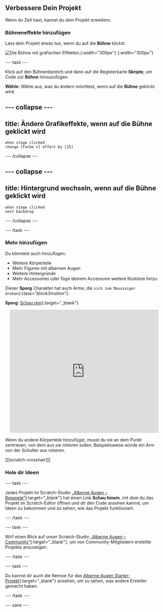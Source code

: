 ## Verbessere Dein Projekt

Wenn du Zeit hast, kannst du dein Projekt erweitern.

### Bühneneffekte hinzufügen

Lass dein Projekt etwas tun, wenn du auf die **Bühne** klickst.

![Die Bühne mit grafischen Effekten.](images/stage-effects.png){:width="300px"}
{:width="300px"}

--- task ---

Klick auf den Bühnenbereich und dann auf die Registerkarte **Skripte**, um Code zur **Bühne** hinzuzufügen.

**Wähle:** Wähle aus, was du ändern möchtest, wenn auf die **Bühne** geklickt wird.

--- collapse ---
---
title: Ändere Grafikeffekte, wenn auf die Bühne geklickt wird
---

```blocks3
when stage clicked
change [Farbe v] effect by [25]
```

--- /collapse ---

--- collapse ---
---
title: Hintergrund wechseln, wenn auf die Bühne geklickt wird
---

```blocks3
when stage clicked
next backdrop
```

--- /collapse ---

--- /task ---

### Mehr hinzufügen

Du könntest auch hinzufügen:
- Weitere Körperteile
- Mehr Figuren mit albernen Augen
- Weitere Hintergründe
- Mehr Accessoires oder füge deinem Accessoire weitere Kostüme hinzu

Dieser **Sporg** Charakter hat auch Arme, die `sich zum Mauszeiger drehen`{:class="block3motion"}.

**Sporg**: [Schau rein](https://scratch.mit.edu/projects/1092540444/editor){:target="_blank"}
<div class="scratch-preview" style="margin-left: 15px;">
  <iframe allowtransparency="true" width="485" height="402" src="https://scratch.mit.edu/projects/embed/1092540444/?autostart=false" frameborder="0"></iframe>
</div>

Wenn du andere Körperteile hinzufügst, musst du sie an dem Punkt zentrieren, von dem aus sie rotieren sollen. Beispielsweise würde ein Arm von der Schulter aus rotieren.

[[[scratch-crosshair]]]

### Hole dir Ideen

--- task ---

Jedes Projekt im Scratch-Studio [„Alberne Augen – Beispiele“](https://scratch.mit.edu/studios/29029028){:target="_blank"} hat einen Link **Schau hinein**, mit dem du das Projekt im Scratch-Editor öffnen und dir den Code ansehen kannst, um Ideen zu bekommen und zu sehen, wie das Projekt funktioniert.

--- /task ---

--- task ---

Wirf einen Blick auf unser Scratch-Studio [„Alberne Augen – Community“](https://scratch.mit.edu/studios/29120534){:target="_blank"}, um von Community-Mitgliedern erstellte Projekte anzuzeigen.

--- /task ---

--- task ---

Du kannst dir auch die Remixe für das [Alberne Augen Starter-Projekt](https://scratch.mit.edu/projects/582221984/remixes){:target="_blank"} ansehen, um zu sehen, was andere Ersteller gemacht haben.

--- /task ---

--- save ---
